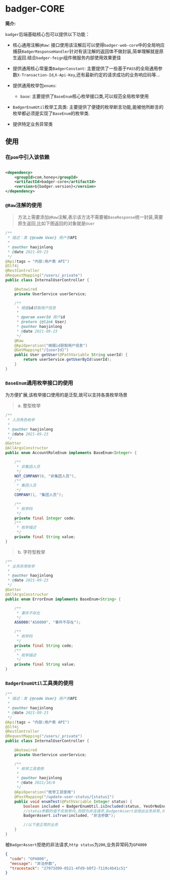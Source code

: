 # badger-CORE

**简介:**

`badger`后端基础核心包可以提供以下功能：

* 核心通用注解`@Raw`: 接口使用该注解后可以使得`badger-web-core`中的全局响应捕获`BadgerResponseHandler`针对有该注解的返回体不做封装,简单理解就是原生返回.结合`badger-feign`组件微服务内部使用效果更佳

* 提供通用核心常量类`BadgerConstant`: 主要提供了一些基于`PASS`的全局通用参数`X-Transaction-Id`,`X-Api-Key`,还有最新约定的请求成功的业务响应码等...

* 提供通用枚举包`enums`:

    * `base`: 主要提供了`BaseEnum`核心枚举接口类,可以规范全局枚举使用

* `BadgerEnumUtil`枚举工具类: 主要提供了便捷的枚举断言功能,能被他所断言的枚举都必须是实现了`BaseEnum`的枚举类.

* 提供特定业务异常类

## 使用

### 在`pom`中引入该依赖

```xml

<dependency>
    <groupId>com.honey</groupId>
    <artifactId>badger-core</artifactId>
    <version>${badger.version}</version>
</dependency>
```

### `@Raw`注解的使用

> 方法上需要添加`@Raw`注解,表示该方法不需要被`BaseResponse`统一封装,需要原生返回,比如下图返回的对象就是`User`

```java
/**
 * 描述：类 {@code User} 用户表API
 *
 * @author haojinlong
 * @date 2021-09-23
 */
@Api(tags = "内部:用户表 API")
@Slf4j
@RestController
@RequestMapping("/users/_private")
public class InternalUserController {

    @Autowired
    private UserService userService;

    /**
     * 根据id获取用户信息
     *
     * @param userId 用户id
     * @return {@link User}
     * @author haojinlong
     * @date 2021-09-23
     */
    @Raw
    @ApiOperation("根据id获取用户信息")
    @GetMapping("/{userId}")
    public User getUser(@PathVariable String userId) {
        return userService.getUserById(userId);
    }
}
```

### `BaseEnum`通用枚举接口的使用

为方便扩展,该枚举接口使用的是泛型,故可以支持各类枚举场景

> a. 整型枚举

```java
/**
 * 人员角色枚举
 *
 * @author haojinlong
 * @date 2021-09-23
 */
@Getter
@AllArgsConstructor
public enum AccountRoleEnum implements BaseEnum<Integer> {

    /**
     * 非集团人员
     */
    NOT_COMPANY(0, "非集团人员"),
    /**
     * 集团人员
     */
    COMPANY(1, "集团人员");

    /**
     * 枚举码
     */
    private final Integer code;
    /**
     * 枚举描述
     */
    private final String value;
}
```

> b. 字符型枚举

```java
/**
 * 业务异常枚举
 *
 * @author haojinlong
 * @date 2021-09-23
 */
@Getter
@AllArgsConstructor
public enum ErrorEnum implements BaseEnum<String> {

    /**
     * 事件不存在
     */
    AS6000("AS6000", "事件不存在");

    /**
     * 枚举码
     */
    private final String code;
    /**
     * 枚举描述
     */
    private final String value;
}
```

### `BadgerEnumUtil`工具类的使用

```java
/**
 * 描述：类 {@code User} 用户表API
 *
 * @author haojinlong
 * @date 2021-09-23
 */
@Api(tags = "内部:用户表 API")
@Slf4j
@RestController
@RequestMapping("/users/_private")
public class InternalUserController {

    @Autowired
    private UserService userService;

    /**
     * 枚举工具使用
     *
     * @author haojinlong
     * @date 2021/10/8
     */
    @ApiOperation("枚举工具使用")
    @PostMapping("/update-user-status/{status}")
    public void enumTest(@PathVariable Integer status) {
        boolean included = BadgerEnumUtil.isIncluded(status, YesOrNoEnum.class);
        //status参数的值不在枚举内,则视为非法请求,BadgerAssert会抛出业务异常,终止请求
        BadgerAssert.isTrue(included, "非法参数");

        //以下是正常的业务
    }
}
```

被`BadgerAssert`拒绝的非法请求,`http status`为`200`,业务异常码为`GP4000`

```json
{
  "code": "GP4000",
  "message": "非法参数",
  "tracestack": "27973d99-0521-4fd9-b0f2-7119c4b41c51"
}
```